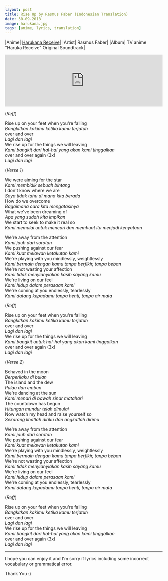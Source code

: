 ```yaml
---
layout: post
title: Rise Up by Rasmus Faber (Indonesian Translation)
date: 30-09-2018
image: harukana.jpg
tags: [anime, lyrics, translation]
---
```



|Anime| [Harukana Receive](https://myanimelist.net/anime/35983/Harukana_Receive)|
|Artist| Rasmus Faber|
|Album| TV anime "Haruka Receive" Original Soundtrack|

<iframe width="100%" height="166" scrolling="no" frameborder="no" allow="autoplay" src="https://w.soundcloud.com/player/?url=https%3A//api.soundcloud.com/tracks/505370550&color=%23ff5500&auto_play=false&hide_related=false&show_comments=true&show_user=true&show_reposts=false&show_teaser=true"></iframe>

(*Reff*)

Rise up on your feet when you're falling    
*Bangkitkan kakimu ketika kamu terjatuh*  
over and over  
*Lagi dan lagi*  
We rise up for the things we will leaving  
*Kami bangkit dari hal-hal yang akan kami tinggalkan*     
over and over again (3x)  
*Lagi dan lagi*

(*Verse 1*)

We were aiming for the star    
*Kami membidik sebuah bintang*  
I don't know where we are    
*Saya tidak tahu di mana kita berada*  
How do we overcome  
*Bagaimana cara kita mengatasinya*  
What we've been dreaming of    
*Apa yang sudah kita impikan*  
We start to seek to make it real so     
*Kami memulai untuk mencari dan membuat itu menjadi kenyataan*  

We're away from the attention  
*Kami jauh dari sorotan*  
We pushing against our fear    
*Kami kuat melawan ketakutan kami*  
We're playing with you mindlessly, weightlessly    
*Kami bermain dengan kamu tanpa berfikir, tanpa beban*  
We're not wasting your affection  
*Kami tidak menyianyiakan kasih sayang kamu*  
We're living on our feel  
*Kami hidup dalam perasaan kami*  
We're coming at you endlessly, tearlessly    
*Kami datang kepadamu tanpa henti, tanpa air mata*  

(*Reff*)

Rise up on your feet when you're falling    
*Bangkitkan kakimu ketika kamu terjatuh*  
over and over  
*Lagi dan lagi*  
We rise up for the things we will leaving  
*Kami bangkit untuk hal-hal yang akan kami tinggalkan*   
over and over again (3x)  
*Lagi dan lagi*  

(*Verse 2*)

Behaved in the moon  
*Berperilaku di bulan*    
The island and the dew   
*Pulau dan embun*   
We're dancing at the sun    
*Kami menari di bawah sinar matahari*       
The countdown has begun    
*Hitungan mundur telah dimulai*    
Now watch my head and raise yourself so       
*Sekarang lihatlah diriku dan angkatlah dirimu*    

We're away from the attention  
*Kami jauh dari sorotan*  
We pushing against our fear    
*Kami kuat melawan ketakutan kami*  
We're playing with you mindlessly, weightlessly    
*Kami bermain dengan kamu tanpa berfikir, tanpa beban*  
We're not wasting your affection    
*Kami tidak menyianyiakan kasih sayang kamu*  
We're living on our feel  
*Kami hidup dalam perasaan kami*  
We're coming at you endlessly, tearlessly    
*Kami datang kepadamu tanpa henti, tanpa air mata*  

(*Reff*)

Rise up on your feet when you're falling      
*Bangkitkan kakimu ketika kamu terjatuh*    
over and over    
*Lagi dan lagi*    
We rise up for the things we will leaving    
*Kami bangkit dari hal-hal yang akan kami tinggalkan*     
over and over again (3x)  
*Lagi dan lagi*  

--- 
I hope you can enjoy it and I'm sorry if lyrics including some incorrect vocabulary or grammatical error.

Thank You :)